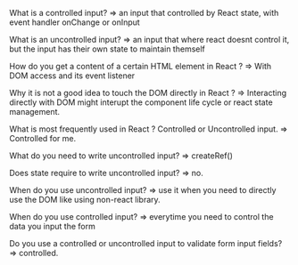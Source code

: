 What is a controlled input? =>
an input that controlled by React state, with event handler onChange or onInput

What is an uncontrolled input? =>
an input that where react doesnt control it, but the input has their own state to maintain themself

How do you get a content of a certain HTML element in React ? =>
With DOM access and its event listener

Why it is not a good idea to touch the DOM directly in React ? =>
Interacting directly with DOM might interupt the component life cycle or react state management.

What is most frequently used in React ? Controlled or Uncontrolled input. =>
Controlled for me.

What do you need to write uncontrolled input? =>
createRef()

Does state require to write uncontrolled input? =>
no.

When do you use uncontrolled input? =>
use it when you need to directly use the DOM like using non-react library.

When do you use controlled input? =>
everytime you need to control the data you input the form

Do you use a controlled or uncontrolled input to validate form input fields? =>
controlled.